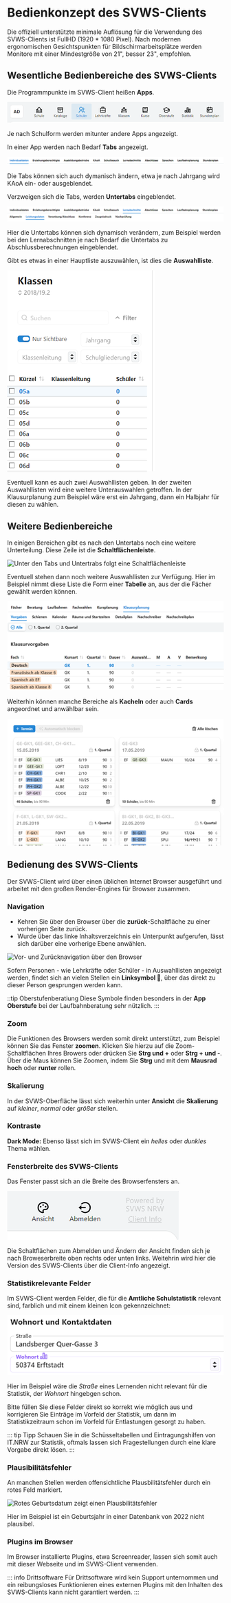 # Bedienkonzept des SVWS-Clients

Die offiziell unterstützte minimale Auflösung für die Verwendung des SVWS-Clients ist FullHD (1920 * 1080 Pixel). Nach modernen ergonomischen Gesichtspunkten für Bildschirmarbeitsplätze werden Monitore mit einer Mindestgröße von 21", besser 23", empfohlen.

## Wesentliche Bedienbereiche des SVWS-Clients

Die Programmpunkte im SVWS-Client heißen **Apps**.

![Die Apps im SVWS-Client](./graphics/SVWS_apps.png "Die Apps, hier von einem Gymnasium mit Oberstufe.")

Je nach Schulform werden mitunter andere Apps angezeigt.

In einer App werden nach Bedarf **Tabs** angezeigt.

![Eventuelle Tabs in einer App](./graphics/SVWS_Tabs.png "Gibt es Tabs, werden diese angezeigt.")

Die Tabs können sich auch dymanisch ändern, etwa je nach Jahrgang wird KAoA ein- oder ausgeblendet.

Verzweigen sich die Tabs, werden **Untertabs** eingeblendet.

![Die Tabs unter den Tabs heißen "Untertabs"](./graphics/SVWS_TabsUntertabs.png "Weitere Unterpunkte sind über Untertabs zu erreichen.")

Hier die Untertabs können sich dynamisch verändern, zum Beispiel werden bei den Lernabschnitten je nach Bedarf die Untertabs zu Abschlussberechnungen eingeblendet.

Gibt es etwas in einer Hauptliste auszuwählen, ist dies die **Auswahlliste**.

![Die Auswahlliste](./graphics/SVWS_Auswahliste.png "Treffen Sie eine Auswahl in der Auswahlliste.")

Eventuell kann es auch zwei Auswahllisten geben. In der zweiten Auswahllisten wird eine weitere Unterauswahlen getroffen. In der Klausurplanung zum Beispiel wäre erst ein Jahrgang, dann ein Halbjahr für diesen zu wählen.

## Weitere Bedienbereiche

In einigen Bereichen gibt es nach den Untertabs noch eine weitere Unterteilung. Diese Zeile ist die **Schaltflächenleiste**.

![Unter den Tabs und Untertrabs folgt eine Schaltflächenleiste](./graphics/SVWS_Schaltflächenleiste.png "Treffen Sie eine weitere Eingrenzung durch die Schaltflächenleiste.")

Eventuell stehen dann noch weitere Auswahllisten zur Verfügung. Hier im Beispiel nimmt diese Liste die Form einer **Tabelle** an, aus der die Fächer gewählt werden können.

![Weitere Auswahl, hier in der Klausurplanung öffnet sich eine Tabelle mit den Fächern](./graphics/SVWS_WeitereAuswahlliste.png "Gibt es noch weitere Auswahlmöglichkeiten, öffnet sich eine neue Auswahlliste. Hier in der Klausurplanung öffnet sich die Tabelle mit den Fächern.")

Weiterhin können manche Bereiche als **Kacheln** oder auch **Cards** angeordnet und anwählbar sein.

![Kacheln oder Cards bei der Klausurplanung](./graphics/SVWS_Cards.png "Kacheln oder Cards mit weiteren Optionen.")

## Bedienung des SVWS-Clients

Der SVWS-Client wird über einen üblichen Internet Browser ausgeführt und arbeitet mit den großen Render-Engines für Browser zusammen.

### Navigation

* Kehren Sie über den Browser über die **zurück**-Schaltfläche zu einer vorherigen Seite zurück.
* Wurde über das linke Inhaltsverzeichnis ein Unterpunkt aufgerufen, lässt sich darüber eine vorherige Ebene anwählen.

![Vor- und Zurücknavigation über den Browser](./graphics/SVWS_hilfe-root_SchaltflächenNavigation.png "Navigation über die Vor- und Zurückschaltflächen des Browsers oder über die Schaltflächen im Browser.")

Sofern Personen - wie Lehrkräfte oder Schüler - in Auswahllisten angezeigt werden, findet sich an vielen Stellen ein **Linksymbol 🔗**, über das direkt zu dieser Person gesprungen werden kann.

::tip Oberstufenberatiung
Diese Symbole finden  besonders in der **App Oberstufe** bei der Laufbahnberatung sehr nützlich.
:::

### Zoom

Die Funktionen des Browsers werden somit direkt unterstützt, zum Beispiel können Sie das Fenster **zoomen**. Klicken Sie hierzu auf die Zoom-Schaltflächen Ihres Browers oder drücken Sie **Strg und +** oder **Strg + und -**. Über die Maus können Sie Zoomen, indem Sie **Strg** und mit dem **Mausrad hoch** oder **runter** rollen.

### Skalierung

In der SVWS-Oberfläche lässt sich weiterhin unter **Ansicht** die **Skalierung** auf *kleiner*, *normal* oder *größer* stellen.

### Kontraste

**Dark Mode:** Ebenso lässt sich im SVWS-Client ein *helles* oder *dunkles* Thema wählen. 

### Fensterbreite des SVWS-Clients

Das Fenster passt sich an die Breite des Browserfensters an. 

![Schaltflächen zum Ändern der Ansicht, zum Abmelden und zur Client-Info](./graphics/SVWS_hilfe-root_Ansicht.png "Die Schaltfläche zum Ändern der Ansicht wird je nach Breite des Browserfensters oben rechts oder unten links angezeigt.")

Die Schaltflächen zum Abmelden und Ändern der Ansicht finden sich je nach Broweserbreite oben rechts oder unten links. Weitehrin wird hier die Version des SVWS-Clients über die Client-Info angezeigt.

### Statistikrelevante Felder

Im SVWS-Client werden Felder, die für die **Amtliche Schulstatistik** relevant sind, farblich und mit einem kleinen Icon gekennzeichnet:

![Kennzeichung der Statistikrelevanten Felder](./graphics/SVWS_hilfe-root_Statistikrelevanz.png "Die Farbe und das Diagramm-Icon weisen auf die Statistikrelevanz hin.")

Hier im Beispiel wäre die *Straße* eines Lernenden nicht relevant für die Statistik, der *Wohnort* hingebgen schon. 

Bitte füllen Sie diese Felder direkt so korrekt wie möglich aus und korrigieren Sie Einträge im Vorfeld der Statistik, um dann im Statistikzeitraum schon im Vorfeld für Entlastungen gesorgt zu haben.

::: tip Tipp
Schauen Sie in die Schüsseltabellen und Eintragungshilfen von IT.NRW zur Statistik, oftmals lassen sich Fragestellungen durch eine klare Vorgabe direkt lösen.
:::

### Plausibilitätsfehler

An manchen Stellen werden offensichtliche Plausbilitätsfehler durch ein rotes Feld markiert. 

![Rotes Geburtsdatum zeigt einen Plausbilitätsfehler](./graphics/SVWS_hilfe-root_plausibilitätsfehlert.png "Dieses Geburtsdatum wirkt unwahrscheinlich und wird rot markiert.")

Hier im Beispiel ist ein Geburtsjahr in einer Datenbank von 2022 nicht plausibel.

### Plugins im Browser

Im Browser installierte Plugins, etwa Screenreader, lassen sich somit auch mit dieser Webseite und im SVWS-Client verwenden.

::: info Drittsoftware
Für Drittsoftware wird kein Support unternommen und ein reibungsloses Funktionieren eines externen Plugins mit den Inhalten des SVWS-Clients kann nicht garantiert werden.
:::